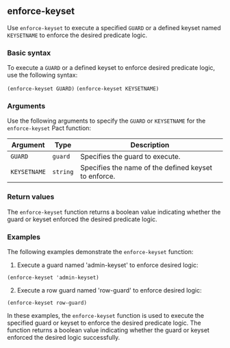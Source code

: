 ## enforce-keyset
Use `enforce-keyset` to execute a specified `GUARD` or a defined keyset named `KEYSETNAME` to enforce the desired predicate logic.

### Basic syntax

To execute a `GUARD` or a defined keyset to enforce desired predicate logic, use the following syntax:

`(enforce-keyset GUARD)`
`(enforce-keyset KEYSETNAME)`

### Arguments

Use the following arguments to specify the `GUARD` or `KEYSETNAME` for the `enforce-keyset` Pact function:

| Argument   | Type   | Description                                        |
|------------|--------|----------------------------------------------------|
| `GUARD`    | `guard`  | Specifies the guard to execute.                    |
| `KEYSETNAME` | `string` | Specifies the name of the defined keyset to enforce.|

### Return values

The `enforce-keyset` function returns a boolean value indicating whether the guard or keyset enforced the desired predicate logic.

### Examples

The following examples demonstrate the `enforce-keyset` function:

1. Execute a guard named 'admin-keyset' to enforce desired logic:

```pact
(enforce-keyset 'admin-keyset)
```

2. Execute a row guard named 'row-guard' to enforce desired logic:

```pact
(enforce-keyset row-guard)
```

In these examples, the `enforce-keyset` function is used to execute the specified guard or keyset to enforce the desired predicate logic. The function returns a boolean value indicating whether the guard or keyset enforced the desired logic successfully.
